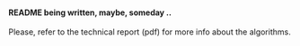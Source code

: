 #### README being written, maybe, someday ..

Please, refer to the technical report (pdf) for more info about the algorithms.
